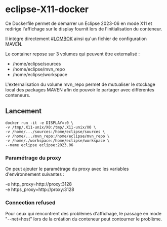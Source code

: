 # eclipse-X11-docker
Ce Dockerfile permet de démarrer un Eclipse 2023-06 en mode X11 et redirige l'affichage sur le display fournit lors de l'initialisation du conteneur.

Il intègre directement #[LOMBOK](https://projectlombok.org/) ainsi qu'un fichier de configuration MAVEN.

Le container repose sur 3 volumes qui peuvent être externalisé : 
 * /home/eclipse/sources
 * /home/eclipse/mvn_repo
 * /home/eclipse/workspace

L'externalisation du volume mvn_repo permet de mutualiser le stockage local des packages MAVEN afin de pouvoir le partager avec différentes conteneurs.

## Lancement 

```console
docker run -it -e DISPLAY=:0 \
-v /tmp/.X11-unix/X0:/tmp/.X11-unix/X0 \
-v /home/.../sources:/home/eclipse/sources \
-v /home/.../mvn_repo:/home/eclipse/mvn_repo \
-v /home/./workspace:/home/eclipse/workspace \
--name eclipse eclipse:2023.06
```

### Paramétrage du proxy

On peut ajouter le paramétrage du proxy avec les variables d'environnement suivantes :

-e http_proxy=http://proxy:3128 \
-e https_proxy=http://proxy:3128

### Connection refused

Pour ceux qui rencontrent des problèmes d'affichage, le passage en mode "--net=host" lors de la création du conteneur peut contourner le problème.
